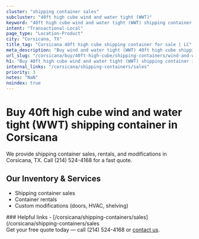 ```yaml
---
cluster: "shipping container sales"
subcluster: "40ft high cube wind and water tight (WWT)"
keyword: "40ft high cube wind and water tight (WWT) shipping container for sale Corsicana, TX"
intent: "Transactional-Local"
page_type: "Location-Product"
city: "Corsicana, TX"
title_tag: "Corsicana 40ft high cube shipping container for sale | LC"
meta_description: "Buy wind and water tight (WWT) 40ft high cube shipping container sale with local delivery in Corsicana, TX. LC Container — local Since 2003. Request a fast quote today."
url_slug: "/corsicana/buy/40ft-high-cube/shipping-containers/wind-and-water-tight-wwt"
h1: "Buy 40ft high cube wind and water tight (WWT) shipping container in Corsicana"
internal_links: "/corsicana/shipping-containers/sales"
priority: 3
notes: "NaN"
noindex: true
---
```


# Buy 40ft high cube wind and water tight (WWT) shipping container in Corsicana

We provide shipping container sales, rentals, and modifications in Corsicana, TX. Call (214) 524-4168 for a fast quote.

## Our Inventory & Services
- Shipping container sales
- Container rentals
- Custom modifications (doors, HVAC, shelving)

<div data-section="internal-links">
### Helpful links
- [/corsicana/shipping-containers/sales](/corsicana/shipping-containers/sales
</div>

<div data-section="cta">
Get your free quote today — call (214) 524-4168 or <a href="/contact">contact us</a>.
</div>

<script type="application/ld+json">{"@context":"https://schema.org","@type":"FAQPage","mainEntity":[{"@type":"Question","name":"How much does delivery cost in Corsicana, TX?","acceptedAnswer":{"@type":"Answer","text":"Delivery costs vary by distance and container size. Most deliveries in Corsicana, TX range from $150-$300. Call (214) 524-4168 for an exact quote based on your specific location."}},{"@type":"Question","name":"Do you offer financing or payment plans?","acceptedAnswer":{"@type":"Answer","text":"We accept major credit cards, checks, and can discuss commercial terms for bulk purchases. Call (214) 524-4168 to discuss options."}},{"@type":"Question","name":"Can you customize containers in Corsicana, TX?","acceptedAnswer":{"@type":"Answer","text":"Yes — we perform modifications like doors, HVAC, insulation, and shelving. Request a custom quote at (214) 524-4168 or via our contact form."}}]}</script>
